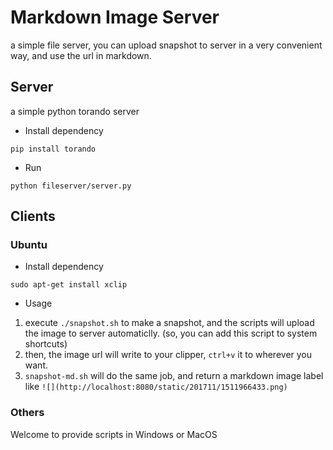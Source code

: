 # Markdown Image Server
a simple file server, you can upload snapshot to server in a very convenient way, and use the url in markdown.

## Server
a simple python torando server

* Install dependency
```
pip install torando
```

* Run
```
python fileserver/server.py
```

## Clients

### Ubuntu

* Install dependency
```
sudo apt-get install xclip
```

* Usage
1. execute `./snapshot.sh` to make a snapshot, and the scripts will upload the image to server automaticlly. 
(so, you can add this script to system shortcuts)
2. then, the image url will write to your clipper, `ctrl+v` it to wherever you want.
3. `snapshot-md.sh` will do the same job, and return a markdown image label like `![](http://localhost:8080/static/201711/1511966433.png)`

### Others
Welcome to provide scripts in Windows or MacOS